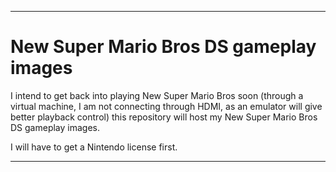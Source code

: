 
***

# New Super Mario Bros DS gameplay images

I intend to get back into playing New Super Mario Bros soon (through a virtual machine, I am not connecting through HDMI, as an emulator will give better playback control) this repository will host my New Super Mario Bros DS gameplay images.

I will have to get a Nintendo license first.

***
